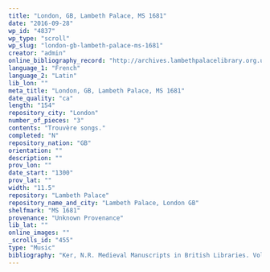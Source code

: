 ```yaml
---
title: "London, GB, Lambeth Palace, MS 1681"
date: "2016-09-28"
wp_id: "4837"
wp_type: "scroll"
wp_slug: "london-gb-lambeth-palace-ms-1681"
creator: "admin"
online_bibliography_record: "http://archives.lambethpalacelibrary.org.uk/CalmView/Record.aspx?src=CalmView.Catalog&id=MSS%2f1681&pos=161"
language_1: "French"
language_2: "Latin"
lib_lon: ""
meta_title: "London, GB, Lambeth Palace, MS 1681"
date_quality: "ca"
length: "154"
repository_city: "London"
number_of_pieces: "3"
contents: "Trouvère songs."
completed: "N"
repository_nation: "GB"
orientation: ""
description: ""
prov_lon: ""
date_start: "1300"
prov_lat: ""
width: "11.5"
repository: "Lambeth Palace"
repository_name_and_city: "Lambeth Palace, London GB"
shelfmark: "MS 1681"
provenance: "Unknown Provenance"
lib_lat: ""
online_images: ""
_scrolls_id: "455"
type: "Music"
bibliography: "Ker, N.R. Medieval Manuscripts in British Libraries. Vol. I. Oxford: Clarendon, 1969."
---
```



